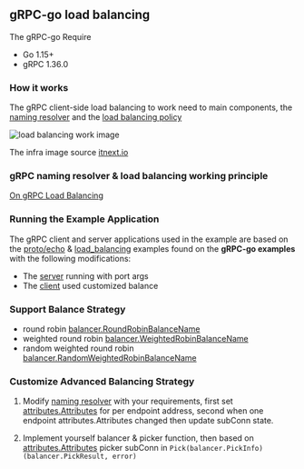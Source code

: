 ## gRPC-go load balancing

The gRPC-go Require

* Go 1.15+
* gRPC 1.36.0

### How it works

The gRPC client-side load balancing to work need to main components, the [naming resolver](https://github.com/grpc/grpc/blob/master/doc/naming.md) and the [load balancing policy](https://github.com/grpc/grpc/blob/master/doc/load-balancing.md)

![load balancing work image](https://github.com/xkeyideal/grpcbalance/blob/master/examples/balancer.png)

The infra image source [itnext.io](https://itnext.io/on-grpc-load-balancing-683257c5b7b3)

### gRPC naming resolver & load balancing working principle

[On gRPC Load Balancing](https://itnext.io/on-grpc-load-balancing-683257c5b7b3)


### Running the Example Application

The gRPC client and server applications used in the example are based on the [proto/echo]((https://github.com/grpc/grpc-go/blob/master/examples/features/proto/echo/echo.proto)) & [load_balancing](https://github.com/grpc/grpc-go/blob/master/examples/features/load_balancing/README.md) examples found on the **gRPC-go examples** with the following modifications:

* The [server](https://github.com/xkeyideal/grpcbalance/blob/master/examples/server/server.go) running with port args
* The [client](https://github.com/xkeyideal/grpcbalance/blob/master/examples/client/client.go) used customized balance

### Support Balance Strategy

* round robin [balancer.RoundRobinBalanceName](https://github.com/xkeyideal/grpcbalance/blob/master/grpclient/balancer/roundrobin.go#L11)
* weighted round robin [balancer.WeightedRobinBalanceName](https://github.com/xkeyideal/grpcbalance/blob/master/grpclient/balancer/weightedroundrobin.go#L11)
* random weighted round robin [balancer.RandomWeightedRobinBalanceName](https://github.com/xkeyideal/grpcbalance/blob/master/grpclient/balancer/randomweightedroundrobin.go#L11)

### Customize Advanced Balancing Strategy

1. Modify [naming resolver](https://github.com/xkeyideal/grpcbalance/blob/master/grpclient/resolver/resolver.go) with your requirements, first set [attributes.Attributes](https://github.com/grpc/grpc-go/blob/master/attributes/attributes.go) for per endpoint address, second when one endpoint attributes.Attributes changed then update subConn state.

2. Implement yourself balancer & picker function, then based on [attributes.Attributes](https://github.com/grpc/grpc-go/blob/master/attributes/attributes.go) picker subConn in `Pick(balancer.PickInfo) (balancer.PickResult, error)`